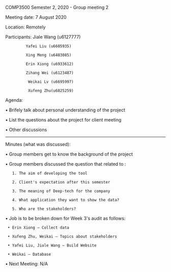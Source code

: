 COMP3500 Semester 2, 2020 - Group meeting 2

Meeting date: 7 August 2020

Location: Remotely

Participants: 
              Jiale Wang (u6127777)

	         Yafei Liu (u6605935)

	         Xing Meng (u6483085)

	         Erin Xiong (u6933612)

	         Zihang Wei (u6123487)

              Weikai Lv (u6695997)

              Xufeng Zhu(u6825259)

Agenda: 

•	Brifely talk about personal understanding of the project 

•	List the questions about the project for client meeting  

•	Other discussions 

__________________________________________________________________________________ 

Minutes (what was discussed): 

•	Group members get to know the background of the project

•	Group members discussed the question that related to :

       1. The aim of developing the tool
       
       2. Client's expectation after this semester

       3. The meaning of Deep-tech for the company

       4. What application they want to show the data?

       5. Who are the stakeholders?

•	Job is to be broken down for Week 3's audit as follows:

     • Erin Xiong – Collect data

     • Xufeng Zhu, Weikai – Topics about stakeholders

     • Yafei Liu, Jiale Wang – Build Website

     • Weikai – Database

•	Next Meeting: N/A